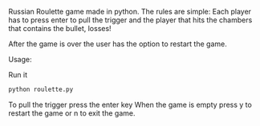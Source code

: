 Russian Roulette game made in python. The rules are simple: Each player has to press enter to pull the trigger and the player that hits the chambers that contains the bullet, losses!

After the game is over the user has the option to restart the game.

Usage:

Run it

 ```bash
 python roulette.py
```

To pull the trigger press the enter key
When the game is empty press y to restart the game or n to exit the game.
